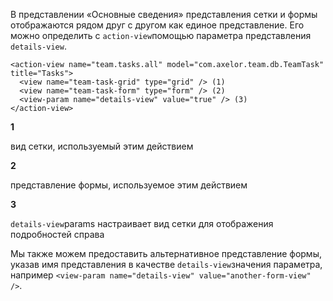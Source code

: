 В представлении «Основные сведения» представления сетки и формы отображаются рядом друг с другом как единое представление. Его можно определить с `action-view`помощью параметра представления `details-view`.

    <action-view name="team.tasks.all" model="com.axelor.team.db.TeamTask" title="Tasks">
      <view name="team-task-grid" type="grid" /> (1)
      <view name="team-task-form" type="form" /> (2)
      <view-param name="details-view" value="true" /> (3)
    </action-view>



**1**

вид сетки, используемый этим действием

**2**

представление формы, используемое этим действием

**3**

`details-view`params настраивает вид сетки для отображения подробностей справа

Мы также можем предоставить альтернативное представление формы, указав имя представления в качестве `details-view`значения параметра, например `<view-param name="details-view" value="another-form-view" />`.